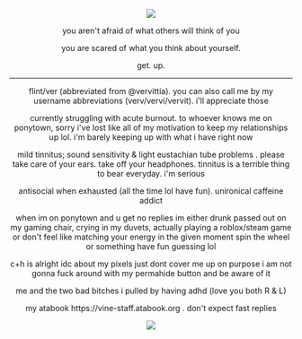 <p align="center">
<img src="https://komarev.com/ghpvc/?username=netsu-ijou&color=blue"
</p>


<p align="center">
you aren't afraid of what others will think of you
</p>
<p align="center">
you are scared of what you think about yourself.
</p>
<p align="center">
get. up.
</p>

***

<p align="center">
flint/ver (abbreviated from @vervittia). you can also call me by my username abbreviations (verv/vervi/vervit). i'll appreciate those
</p>
<p align="center">
currently struggling with acute burnout. to whoever knows me on ponytown, sorry i've lost like all of my motivation to keep my relationships up lol. i'm barely keeping up with what i have right now
</p>
<p align="center">
mild tinnitus; sound sensitivity & light eustachian tube problems . please take care of your ears. take off your headphones. tinnitus is a terrible thing to bear everyday. i'm serious
</p>
<p align="center">
antisocial when exhausted (all the time lol have fun). unironical caffeine addict
</p>
<p align="center">
when im on ponytown and u get no replies im either drunk passed out on my gaming chair, crying in my duvets, actually playing a roblox/steam game or don't feel like matching your energy in the given moment spin the wheel or something have fun guessing lol
</p>
<p align="center">
c+h is alright idc about my pixels just dont cover me up on purpose i am not gonna fuck around with my permahide button and be aware of it
</p>
<p align="center">
me and the two bad bitches i pulled by having adhd (love you both R & L)
</p>
<p align="center">
my atabook https://vine-staff.atabook.org . don't expect fast replies
</p>

<p align="center">
<img src="https://files.catbox.moe/4io6er.png">
</p>
